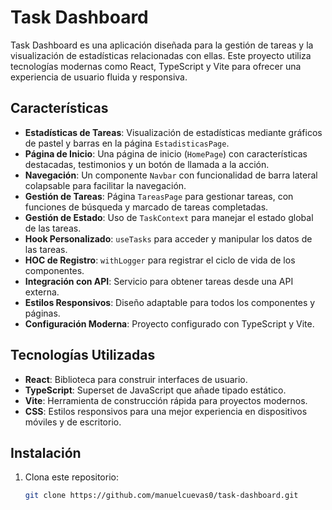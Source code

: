 # Task Dashboard

Task Dashboard es una aplicación diseñada para la gestión de tareas y la visualización de estadísticas relacionadas con ellas. Este proyecto utiliza tecnologías modernas como React, TypeScript y Vite para ofrecer una experiencia de usuario fluida y responsiva.

## Características

- **Estadísticas de Tareas**: Visualización de estadísticas mediante gráficos de pastel y barras en la página `EstadisticasPage`.
- **Página de Inicio**: Una página de inicio (`HomePage`) con características destacadas, testimonios y un botón de llamada a la acción.
- **Navegación**: Un componente `Navbar` con funcionalidad de barra lateral colapsable para facilitar la navegación.
- **Gestión de Tareas**: Página `TareasPage` para gestionar tareas, con funciones de búsqueda y marcado de tareas completadas.
- **Gestión de Estado**: Uso de `TaskContext` para manejar el estado global de las tareas.
- **Hook Personalizado**: `useTasks` para acceder y manipular los datos de las tareas.
- **HOC de Registro**: `withLogger` para registrar el ciclo de vida de los componentes.
- **Integración con API**: Servicio para obtener tareas desde una API externa.
- **Estilos Responsivos**: Diseño adaptable para todos los componentes y páginas.
- **Configuración Moderna**: Proyecto configurado con TypeScript y Vite.

## Tecnologías Utilizadas

- **React**: Biblioteca para construir interfaces de usuario.
- **TypeScript**: Superset de JavaScript que añade tipado estático.
- **Vite**: Herramienta de construcción rápida para proyectos modernos.
- **CSS**: Estilos responsivos para una mejor experiencia en dispositivos móviles y de escritorio.

## Instalación

1. Clona este repositorio:
   ```bash
   git clone https://github.com/manuelcuevas0/task-dashboard.git